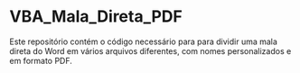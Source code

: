 # VBA_Mala_Direta_PDF
Este repositório contém o código necessário para para dividir uma mala direta do Word em vários arquivos diferentes, com nomes personalizados e em formato PDF.
